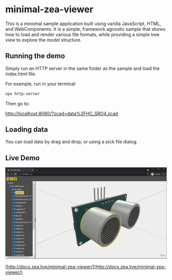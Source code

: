 # minimal-zea-viewer

This is a minomal sample application built using vanilla JavaScript, HTML, and
WebComponents. It is a simple, framework agnostic sample that shows how to load
and render various file formats, while providing a simple tree view to explore
the model structure.

## Running the demo

Simply run an HTTP server in the same folder as the sample and load the index.html
file.

For example, run in your terminal:

```bash
npx http-server
```

Then go to:

[http://localhost:8080/?zcad=data%2FHC_SRO4.zcad](http://localhost:8080/?zcad=data%2FHC_SRO4.zcad)

## Loading data

You can load data by drag and drop, or using a pick file dialog.

## Live Demo

![Live Demo](docs/images/Screenshot.png)

[http://docs.zea.live/minimal-zea-viewer/](http://docs.zea.live/minimal-zea-viewer/)
